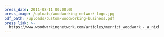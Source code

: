 ```yaml
---
press_date: 2011-08-11 00:00:00
press_image: /uploads/woodworking-network-logo.jpg
pdf_path: /uploads/custom-woodworking-business.pdf
press_link: >-
  https://www.woodworkingnetwork.com/articles/merritt_woodwork_-_a_niche_at_the_top_127694288.html
---
```

